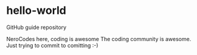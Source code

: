 # hello-world
GitHub guide repository

NeroCodes here, coding is awesome
The coding community is awesome.
Just trying to commit to comitting :-)
